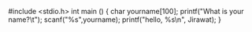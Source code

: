 #include <stdio.h>
int main ()
{
char yourname[100];
printf("What is your name?\t");
scanf("%s",yourname);
printf("hello, %s\n", Jirawat);
}
